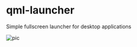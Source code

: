# qml-launcher

Simple fullscreen launcher for desktop applications

![pic](https://user-images.githubusercontent.com/5585454/29671459-4659d418-88f2-11e7-8d0d-f03bc4f51023.png)

